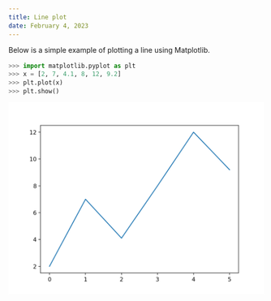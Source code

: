 ```yaml
---
title: Line plot
date: February 4, 2023
---
```


Below is a simple example of plotting a line using Matplotlib.

```python
>>> import matplotlib.pyplot as plt
>>> x = [2, 7, 4.1, 8, 12, 9.2]
>>> plt.plot(x)
>>> plt.show()
```

<p><img src="../../assets/images/matplotlib-line.png" style="max-width:100%;" alt="line plot"></p>
